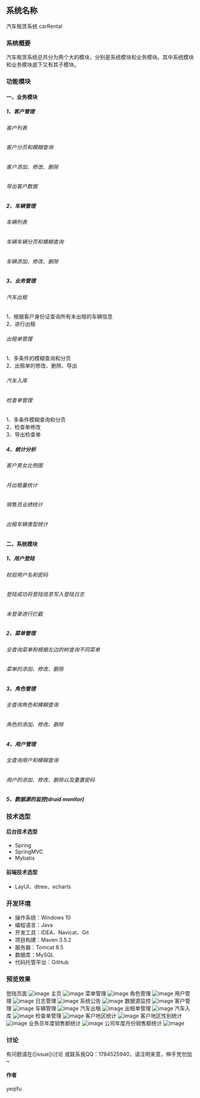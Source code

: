 ## 系统名称 
汽车租赁系统 carRental
### 系统概要
汽车租赁系统总共分为两个大的模块，分别是系统模块和业务模块。其中系统模块和业务模块底下又有其子模块。
### 功能模块
#### 一、业务模块
##### 1、客户管理
###### 客户列表
###### 客户分页和模糊查询
###### 客户添加、修改、删除
###### 导出客户数据
##### 2、车辆管理
###### 车辆列表
###### 车辆车辆分页和模糊查询
###### 车辆添加、修改、删除
##### 3、业务管理
###### 汽车出租
1、根据客户身份证查询所有未出租的车辆信息  
2、进行出租
###### 出租单管理
1、多条件的模糊查询和分页  
2、出租单的修改、删除、导出
###### 汽车入库
###### 检查单管理
1、多条件模糊查询和分页  
2、检查单修改  
3、导出检查单
##### 4、统计分析
###### 客户男女比例图
###### 月出租量统计
###### 销售员业绩统计
###### 出租车辆类型统计
#### 二、系统模块
##### 1、用户登陆
###### 校验用户名和密码
###### 登陆成功将登陆信息写入登陆日志
###### 未登录进行拦截
##### 2、菜单管理
###### 全查询菜单和根据左边的树查询不同菜单
###### 菜单的添加、修改、删除
##### 3、角色管理
###### 全查询角色和模糊查询
###### 角色的添加、修改、删除
##### 4、用户管理
###### 全查询用户和模糊查询
###### 用户的添加、修改、删除以及重置密码
##### 5、数据源的监控(druid monitor)

### 技术选型
#### 后台技术选型
* Spring
* SpringMVC
* Mybatis
#### 前端技术选型
* LayUI、dtree、echarts

### 开发环境
* 操作系统：Windows 10
* 编程语言：Java
* 开发工具：IDEA、Navicat、Git
* 项目构建：Maven 3.5.2
* 服务器：Tomcat 8.5
* 数据库：MySQL 
* 代码托管平台：GitHub

### 预览效果
登陆页面
![image](https://github.com/yeqifu/carRental/blob/master/src/main/webapp/static/images/carRental/login.PNG)
主页
![image](https://github.com/yeqifu/carRental/blob/master/src/main/webapp/static/images/carRental/index.PNG)
菜单管理
![image](https://github.com/yeqifu/carRental/blob/master/src/main/webapp/static/images/carRental/menu.PNG)
角色管理
![image](https://github.com/yeqifu/carRental/blob/master/src/main/webapp/static/images/carRental/角色管理.PNG)
用户管理
![image](https://github.com/yeqifu/carRental/blob/master/src/main/webapp/static/images/carRental/用户管理.PNG)
日志管理
![image](https://github.com/yeqifu/carRental/blob/master/src/main/webapp/static/images/carRental/日志管理.PNG)
系统公告
![image](https://github.com/yeqifu/carRental/blob/master/src/main/webapp/static/images/carRental/系统公告.PNG)
数据源监控
![image](https://github.com/yeqifu/carRental/blob/master/src/main/webapp/static/images/carRental/数据源监控.PNG)
客户管理
![image](https://github.com/yeqifu/carRental/blob/master/src/main/webapp/static/images/carRental/客户管理.PNG)
车辆管理
![image](https://github.com/yeqifu/carRental/blob/master/src/main/webapp/static/images/carRental/车辆管理.PNG)
汽车出租
![image](https://github.com/yeqifu/carRental/blob/master/src/main/webapp/static/images/carRental/汽车出租.PNG)
出租单管理
![image](https://github.com/yeqifu/carRental/blob/master/src/main/webapp/static/images/carRental/出租单管理.PNG)
汽车入库
![image](https://github.com/yeqifu/carRental/blob/master/src/main/webapp/static/images/carRental/汽车入库.PNG)
检查单管理
![image](https://github.com/yeqifu/carRental/blob/master/src/main/webapp/static/images/carRental/检查单管理.PNG)
客户地区统计
![image](https://github.com/yeqifu/carRental/blob/master/src/main/webapp/static/images/carRental/客户地区统计.PNG)
客户地区性别统计
![image](https://github.com/yeqifu/carRental/blob/master/src/main/webapp/static/images/carRental/客户地区性别统计.PNG)
业务员年度销售额统计
![image](https://github.com/yeqifu/carRental/blob/master/src/main/webapp/static/images/carRental/业务员年度销售额统计.PNG)
公司年度月份销售额统计
![image](https://github.com/yeqifu/carRental/blob/master/src/main/webapp/static/images/carRental/公司年度月份销售额统计.PNG)

### 讨论
有问题请在([issue])讨论 或联系我QQ：1784525940，请注明来意，伸手党勿加~

#### 作者
yeqifu
